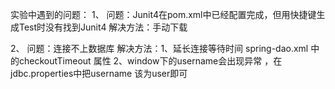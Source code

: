 实验中遇到的问题：
1、 问题：Junit4在pom.xml中已经配置完成，但用快捷键生成Test时没有找到Junit4
    解决方法：手动下载

2、 问题：连接不上数据库
    解决方法：1、延长连接等待时间  spring-dao.xml 中的checkoutTimeout 属性
             2、window下的username会出现异常 ，在jdbc.properties中把username 该为user即可
